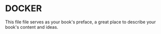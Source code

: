 # DOCKER

This file file serves as your book's preface, a great place to describe your book's content and ideas.

